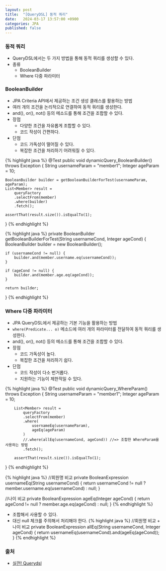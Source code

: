 ```yaml
---
layout: post
title:  "[QueryDSL] 동적 쿼리"
date:   2024-03-17 13:57:00 +0900
categories: JPA
published: false
---
```


### 동적 쿼리

- QueryDSL에서는 두 가지 방법을 통해 동적 쿼리를 생성할 수 있다.
- 종류
    - BooleanBuilder
    - Where 다중 파라미터

### BooleanBuilder

- JPA Criteria API에서 제공하는 조건 생성 클래스를 활용하는 방법
- 여러 개의 조건을 논리적으로 연결하여 동적 쿼리를 생성한다.
- and(), or(), not() 등의 메소드를 통해 조건을 조합할 수 있다.
- 장점
    - 다양한 조건을 자유롭게 조합할 수 있다.
    - 코드 작성이 간편하다.
- 단점
    - 코드 가독성이 떨어질 수 있다.
    - 복잡한 조건을 처리하기 어려워질 수 있다.

{% highlight java %}
@Test
public void dynamicQuery_BooleanBuilder() throws Exception {
    String usernameParam = "member1";
    Integer ageParam = 10;
    
    BooleanBuilder builder = getBooleanBuilderForTest(usernameParam, ageParam);
    List<Member> result = 
        queryFactory
        .selectFrom(member)
        .where(builder)
        .fetch();

    assertThat(result.size()).isEqualTo(1);
}
{% endhighlight %}

{% highlight java %}
private BooleanBuilder getBooleanBuilderForTest(String usernameCond, Integer ageCond) {
    BooleanBuilder builder = new BooleanBuilder();
    
    if (usernameCond != null) {
        builder.and(member.username.eq(usernameCond));
    }
    
    if (ageCond != null) {
        builder.and(member.age.eq(ageCond));
    }
    
    return builder;
}
{% endhighlight %}

### Where 다중 파라미터

- JPA QueryDSL에서 제공하는 기본 기능을 활용하는 방법
- `where(Predicate... o)` 메소드에 여러 개의 파라미터를 전달하여 동적 쿼리를 생성한다.
- and(), or(), not() 등의 메소드를 통해 조건을 조합할 수 있다.
- 장점
    - 코드 가독성이 높다.
    - 복잡한 조건을 처리하기 쉽다.
- 단점
    - 코드 작성이 다소 번거롭다.
    - 지원하는 기능이 제한적일 수 있다.

{% highlight java %}
@Test
public void dynamicQuery_WhereParam() throws Exception {
        String usernameParam = "member1";
        Integer ageParam = 10;
        
        List<Member> result = 
            queryFactory
            .selectFrom(member)
            .where(
                usernameEq(usernameParam), 
                ageEq(ageParam)
            )
            //.where(allEq(usernameCond, ageCond)) //=> 조합한 WhereParam을 사용하는 방법
            .fetch();
        
        assertThat(result.size()).isEqualTo(1);
}
{% endhighlight %}

{% highlight java %}
//회원명 비교
private BooleanExpression usernameEq(String usernameCond) {
    return usernameCond != null ? member.username.eq(usernameCond) : null;
}

//나이 비교
private BooleanExpression ageEq(Integer ageCond) {
    return ageCond != null ? member.age.eq(ageCond) : null;
}
{% endhighlight %}

- 조합해서 사용할 수 있다.
- 대신 null 체크를 주의해서 처리해야 한다.
{% highlight java %}
//회원명 비교 + 나이 비교
private BooleanExpression allEq(String usernameCond, Integer ageCond) {
    return usernameEq(usernameCond).and(ageEq(ageCond));
}
{% endhighlight %}

### 출처

- [실전! Querydsl](https://www.inflearn.com/course/querydsl-%EC%8B%A4%EC%A0%84)